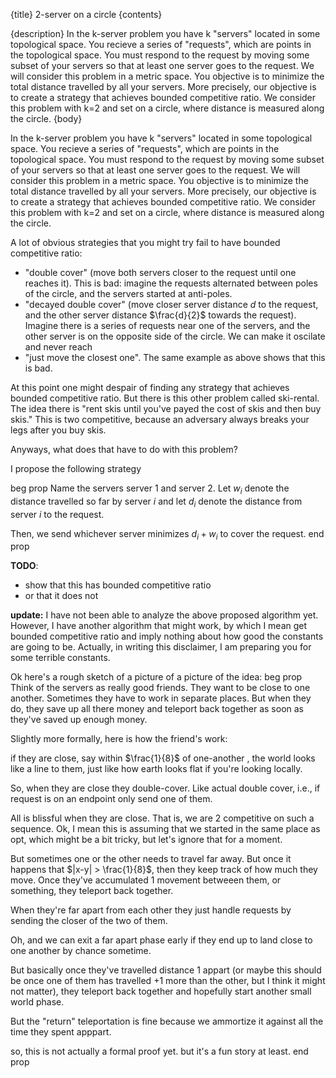 {title}
2-server on a circle
{contents}

{description}
In the k-server problem you have k "servers" located in some
topological space. You recieve a series of "requests", which are
points in the topological space. You must respond to the request
by moving some subset of your servers so that at least one server
goes to the request. We will consider this problem in a metric
space. You objective is to minimize the total distance travelled
by all your servers. More precisely, our objective is to create a
strategy that achieves bounded competitive ratio. We consider
this problem with k=2 and set on a circle, where distance is
measured along the circle.
{body}

In the k-server problem you have k "servers" located in some
topological space. You recieve a series of "requests", which are
points in the topological space. You must respond to the request
by moving some subset of your servers so that at least one server
goes to the request. We will consider this problem in a metric
space. You objective is to minimize the total distance travelled
by all your servers. More precisely, our objective is to create a
strategy that achieves bounded competitive ratio. We consider
this problem with k=2 and set on a circle, where distance is
measured along the circle.

A lot of obvious strategies that you might try fail to have
bounded competitive ratio:

- "double cover" (move both servers closer to the request until
    one reaches it). This is bad: imagine the requests alternated
    between poles of the circle, and the servers started at
    anti-poles.
- "decayed double cover" (move closer server distance $d$ to the
    request, and the other server distance $\frac{d}{2}$ towards
    the request). Imagine there is a series of requests near one
    of the servers, and the other server is on the opposite side
    of the circle. We can make it oscilate and never reach
- "just move the closest one". The same example as above shows
    that this is bad.


At this point one might despair of finding any strategy that
achieves bounded competitive ratio. 
But there is this other problem called ski-rental. 
The idea there is "rent skis until you've payed the cost of skis
and then buy skis."
This is two competitive, because an adversary always breaks your
legs after you buy skis.

Anyways, what does that have to do with this problem?

I propose the following strategy

beg prop
Name the servers server $1$ and server  $2$.
Let $w_i$ denote the distance travelled so far by server  $i$ and
let $d_i$ denote the distance from server $i$ to the request.

Then, we send whichever server minimizes $d_i + w_i$ to cover the
request.
end prop

**TODO**: 
- show that this has bounded competitive ratio
- or that it does not


**update:**
I have not been able to analyze the above proposed algorithm yet.
However, I have another algorithm that might work, by which I
mean get bounded competitive ratio and imply nothing about how
good the constants are going to be. Actually, in writing this
disclaimer, I am preparing you for some terrible constants. 

Ok here's a rough sketch of a picture of a picture of the idea:
beg prop
Think of the servers as really good friends. 
They want to be close to one another. 
Sometimes they have to work in separate places. 
But when they do, they save up all there money and teleport back
together as soon as they've saved up enough money.

Slightly more formally, here is how the friend's work:

if they are close, say within $\frac{1}{8}$ of one-another , the
world looks like a line to them, just like how earth looks flat
if you're looking locally.

So, when they are close they double-cover. Like actual double
cover, i.e., if request is on an endpoint only send one of them. 

All is blissful when they are close.
That is, we are 2 competitive on such a sequence. Ok, I mean this is
assuming that we started in the same place as opt, which might be
a bit tricky, but let's ignore that for a moment.

But sometimes one or the other needs to travel far away.
But once it happens that $|x-y| > \frac{1}{8}$, then they keep
track of how much they move. 
Once they've accumulated $1$ movement betweeen them, or
something, they teleport back together. 

When they're far apart from each other they just handle requests
by sending the closer of the two of them.

Oh, and we can exit a far apart phase early if they end up to
land close to one another by chance sometime.

But basically once they've travelled distance $1$  appart
(or maybe this should be once one of them has travelled $+1$ more
than the other, but I think it might not matter), they teleport
back together and hopefully start another small world phase.

But the "return" teleportation is fine because we ammortize it
against all the time they spent apppart.

so, this is not actually a formal proof yet. but it's a fun story
at least.
end prop

